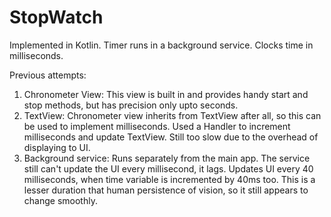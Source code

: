 # StopWatch

Implemented in Kotlin. Timer runs in a background service. Clocks time in milliseconds.

Previous attempts:
1. Chronometer View: This view is built in and provides handy start and stop methods, but has precision only upto seconds.
2. TextView: Chronometer view inherits from TextView after all, so this can be used to implement milliseconds. Used a Handler to increment milliseconds and update
TextView. Still too slow due to the overhead of displaying to UI.
3. Background service: Runs separately from the main app. The service still can't update the UI every millisecond, it lags. Updates UI every 40 milliseconds, when
time variable is incremented by 40ms too. This is a lesser duration that human persistence of vision, so it still appears to change smoothly.
